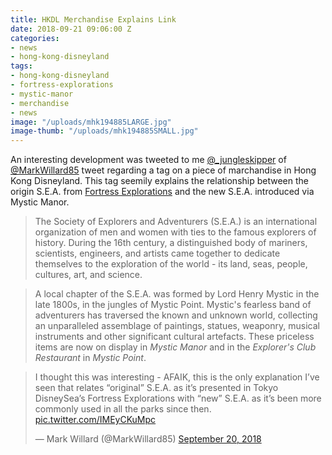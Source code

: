 ```yaml
---
title: HKDL Merchandise Explains Link
date: 2018-09-21 09:06:00 Z
categories:
- news
- hong-kong-disneyland
tags:
- hong-kong-disneyland
- fortress-explorations
- mystic-manor
- merchandise
- news
image: "/uploads/mhk194885LARGE.jpg"
image-thumb: "/uploads/mhk194885SMALL.jpg"
---
```


An interesting development was tweeted to me [@_jungleskipper](https://twitter.com/_jungleskipper) of [@MarkWillard85](https://twitter.com/MarkWillard85) tweet regarding a tag on a piece of marchandise in Hong Kong Disneyland. This tag seemily explains the relationship between the origin S.E.A. from [Fortress Explorations](/history/fortress-explorations) and the new S.E.A. introduced via Mystic Manor.


> The Society of Explorers and Adventurers (S.E.A.) is an international organization of men and women with ties to the famous explorers of history. During the 16th century, a distinguished body of mariners, scientists, engineers, and artists came together to dedicate themselves to the exploration of the world - its land, seas, people, cultures, art, and science.

> A local chapter of the S.E.A. was formed by Lord Henry Mystic in the late 1800s, in the jungles of Mystic Point. Mystic's fearless band of adventurers has traversed the known and unknown world, collecting an unparalleled assemblage of paintings, statues, weaponry, musical instruments and other significant cultural artefacts. These priceless items are now on display in *Mystic Manor* and in the *Explorer's Club Restaurant* in *Mystic Point*.

<blockquote class="twitter-tweet" data-partner="tweetdeck"><p lang="en" dir="ltr">I thought this was interesting - AFAIK, this is the only explanation I’ve seen that relates “original” S.E.A. as it’s presented in Tokyo DisneySea’s Fortress Explorations with “new” S.E.A. as it’s been more commonly used in all the parks since then. <a href="https://t.co/IMEyCKuMpc">pic.twitter.com/IMEyCKuMpc</a></p>&mdash; Mark Willard (@MarkWillard85) <a href="https://twitter.com/MarkWillard85/status/1042763106152140801?ref_src=twsrc%5Etfw">September 20, 2018</a></blockquote>
<script async src="https://platform.twitter.com/widgets.js" charset="utf-8"></script>

